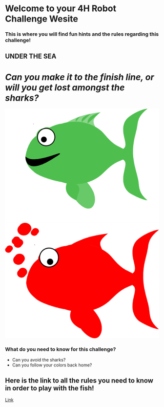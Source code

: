 # Welcome to your 4H Robot Challenge Wesite
### This is where you will find fun hints and the rules regarding this challenge!

## **UNDER THE SEA**

# _Can you make it to the finish line, or will you get lost amongst the sharks?_

![image](green%20fish.png)
![image](red-fish-hi.png)

### What do you need to know for this challenge?
- Can you avoid the sharks?
- Can you follow your colors back home?

## Here is the link to all the rules you need to know in order to play with the fish!

[Link](url)

